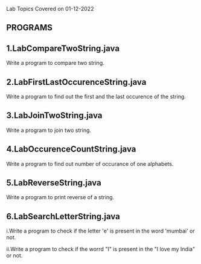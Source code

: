 Lab Topics Covered on 01-12-2022

PROGRAMS
--------
1.LabCompareTwoString.java
--------------------------
Write a program to compare two string.

2.LabFirstLastOccurenceString.java
-----------------------------------
Write a program to find out the first and the last occurence of the string.

3.LabJoinTwoString.java
------------------------
Write a program to join two string.

4.LabOccurenceCountString.java
------------------------------
Write a program to find out number of occurance of one alphabets.

5.LabReverseString.java
-----------------------
Write a program to print reverse of a string.

6.LabSearchLetterString.java
----------------------------
i.Write a program to check if the letter 'e' is present in the word 'mumbai' or not.

ii.Write a program to check if the worrd "I" is present in the "I love my India" or not.



